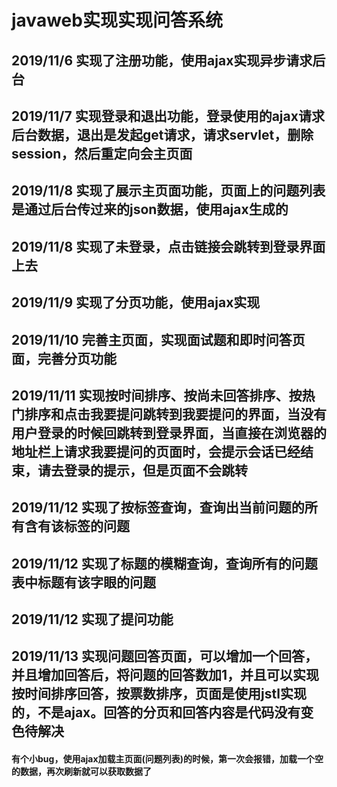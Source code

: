 #  javaweb实现实现问答系统

## 2019/11/6 实现了注册功能，使用ajax实现异步请求后台

##  2019/11/7 实现登录和退出功能，登录使用的ajax请求后台数据，退出是发起get请求，请求servlet，删除session，然后重定向会主页面

##  2019/11/8 实现了展示主页面功能，页面上的问题列表是通过后台传过来的json数据，使用ajax生成的

##  2019/11/8 实现了未登录，点击链接会跳转到登录界面上去

##  2019/11/9 实现了分页功能，使用ajax实现

##  2019/11/10 完善主页面，实现面试题和即时问答页面，完善分页功能

##  2019/11/11 实现按时间排序、按尚未回答排序、按热门排序和点击我要提问跳转到我要提问的界面，当没有用户登录的时候回跳转到登录界面，当直接在浏览器的地址栏上请求我要提问的页面时，会提示会话已经结束，请去登录的提示，但是页面不会跳转

##  2019/11/12 实现了按标签查询，查询出当前问题的所有含有该标签的问题

##  2019/11/12 实现了标题的模糊查询，查询所有的问题表中标题有该字眼的问题

## 2019/11/12 实现了提问功能

##  2019/11/13 实现问题回答页面，可以增加一个回答，并且增加回答后，将问题的回答数加1，并且可以实现按时间排序回答，按票数排序，页面是使用jstl实现的，不是ajax。回答的分页和回答内容是代码没有变色待解决

####  	有个小bug，使用ajax加载主页面(问题列表)的时候，第一次会报错，加载一个空的数据，再次刷新就可以获取数据了







